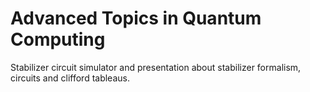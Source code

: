 # Advanced Topics in Quantum Computing

Stabilizer circuit simulator and presentation about stabilizer formalism, circuits and clifford tableaus.
